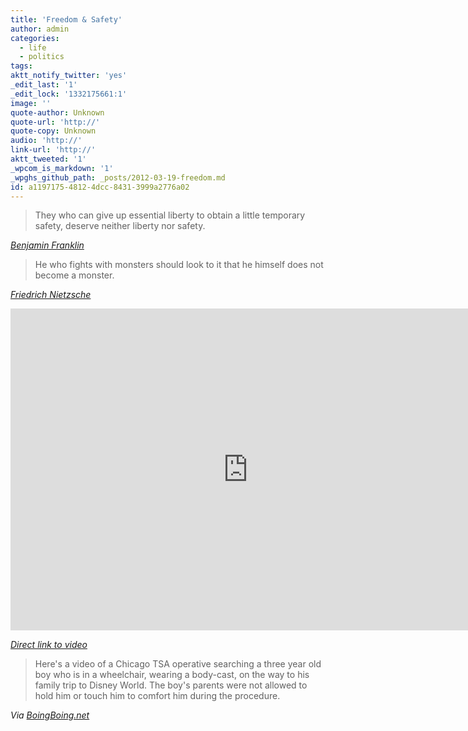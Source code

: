 ```yaml
---
title: 'Freedom & Safety'
author: admin
categories:
  - life
  - politics
tags: 
aktt_notify_twitter: 'yes'
_edit_last: '1'
_edit_lock: '1332175661:1'
image: ''
quote-author: Unknown
quote-url: 'http://'
quote-copy: Unknown
audio: 'http://'
link-url: 'http://'
aktt_tweeted: '1'
_wpcom_is_markdown: '1'
_wpghs_github_path: _posts/2012-03-19-freedom.md
id: a1197175-4812-4dcc-8431-3999a2776a02
---
```

<blockquote><p>
  They who can give up essential liberty to obtain a little temporary safety, deserve neither liberty nor safety.
</p></blockquote>
<p><cite><a href="http://en.wikiquote.org/wiki/Benjamin_Franklin">Benjamin Franklin</a></cite></p>
<blockquote><p>
  He who fights with monsters should look to it that he himself does not become a monster.
</p></blockquote>
<p><cite><a href="http://en.wikiquote.org/wiki/Friedrich_Nietzsche">Friedrich Nietzsche</a></cite></p>
<p><iframe width="759" height="515" src="http://www.youtube.com/embed/YNO-AzPxS4U" frameborder="0" allowfullscreen></iframe></p>
<p><em><a href="http://youtu.be/YNO-AzPxS4U">Direct link to video</a></em></p>
<blockquote><p>
  Here's a video of a Chicago TSA operative searching a three year old boy who is in a wheelchair, wearing a body-cast, on the way to his family trip to Disney World. The boy's parents were not allowed to hold him or touch him to comfort him during the procedure.
</p></blockquote>
<p><em>Via <a href="http://boingboing.net/2012/03/19/tsa-searches-body-casted-three.html">BoingBoing.net</a></em></p>
